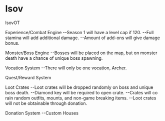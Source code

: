 # Isov
IsovOT

Experience/Combat Engine
--Season 1 will have a level cap if 120.
--Full stamina will add additional damage.
--Amount of add-ons will give damage bonus.

Monster/Boss Engine
--Bosses will be placed on the map, but on monster death have a chance of unique boss spawning.

Vocation System
--There will only be one vocation, Archer.

Quest/Reward System

Loot Crates
--Loot crates will be dropped randomly on boss and unique boss death.
--Diamond key will be required to open crate.
--Crates will co rain random outfits, mounts, and non-game breaking items.
--Loot crates will not be obtainable through donation.

Donation System
--Custom Houses
